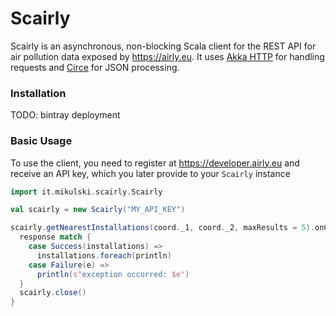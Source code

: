 # Scairly

Scairly is an asynchronous, non-blocking Scala client for the REST API for air pollution data exposed by https://airly.eu.
It uses [Akka HTTP](https://doc.akka.io/docs/akka-http/current/client-side/index.html) for handling requests
and [Circe](https://github.com/circe/circe) for JSON processing.

### Installation

TODO: bintray deployment

### Basic Usage

To use the client, you need to register at https://developer.airly.eu and receive an API key, which you later provide
to your `Scairly` instance

```scala
import it.mikulski.scairly.Scairly

val scairly = new Scairly("MY_API_KEY")

scairly.getNearestInstallations(coord._1, coord._2, maxResults = 5).onComplete { response =>
  response match {
    case Success(installations) =>
      installations.foreach(println)
    case Failure(e) =>
      println(s"exception occurred: $e")
  }
  scairly.close()
}
```
